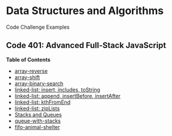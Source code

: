 # Data Structures and Algorithms

Code Challenge Examples

## Code 401: Advanced Full-Stack JavaScript

**Table of Contents**
- [array-reverse](challenges/arrayReverse/array-reverse.js)
- [array-shift](challenges/arrayShift/array-shift.js)
- [array-binary-search](challenges/arrayBinarySearch/array-binary-search.js)
- [linked-list: insert, includes, toString](Data-Structures/linkedList/linked-list.js)
- [linked-list: append, insertBefore, insertAfter](Data-Structures/linkedList/linked-list.js)
- [linked-list: kthFromEnd](Data-Structures/linkedList/linked-list.js)
- [linked-list: zipLists](challenges/llZip/ll-zip.js)
- [Stacks and Queues](Data-Structures/stacksAndQueues/stacks-and-queues.js)
- [queue-with-stacks](challenges/queueWithStacks/queue-with-stacks.js)
- [fifo-animal-shelter](challenges/fifoAnimalShelter/fifo-animal-shelter.js)